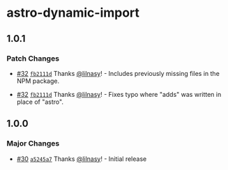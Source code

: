 # astro-dynamic-import

## 1.0.1

### Patch Changes

- [#32](https://github.com/lilnasy/gratelets/pull/32) [`fb2111d`](https://github.com/lilnasy/gratelets/commit/fb2111d8601e8974cd2695a03030ee73093c9e3c) Thanks [@lilnasy](https://github.com/lilnasy)! - Includes previously missing files in the NPM package.

- [#32](https://github.com/lilnasy/gratelets/pull/32) [`fb2111d`](https://github.com/lilnasy/gratelets/commit/fb2111d8601e8974cd2695a03030ee73093c9e3c) Thanks [@lilnasy](https://github.com/lilnasy)! - Fixes typo where "adds" was written in place of "astro".

## 1.0.0

### Major Changes

- [#30](https://github.com/lilnasy/gratelets/pull/30) [`a5245a7`](https://github.com/lilnasy/gratelets/commit/a5245a7c69a18a23be50f5442b2b469805299e7d) Thanks [@lilnasy](https://github.com/lilnasy)! - Initial release
